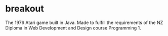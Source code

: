 # breakout
The 1976 Atari game built in Java.
Made to fulfill the requirements of the NZ Diploma in Web Development and Design course Programming 1.

